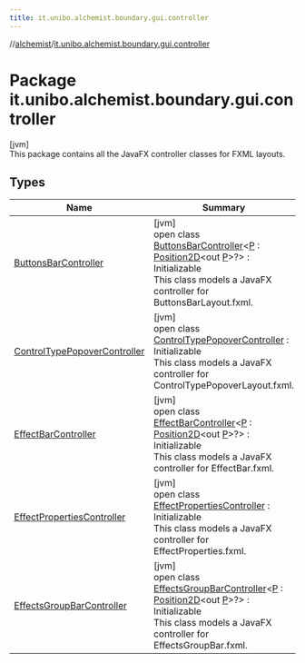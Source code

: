 ```yaml
---
title: it.unibo.alchemist.boundary.gui.controller
---
```

//[alchemist](../../index.html)/[it.unibo.alchemist.boundary.gui.controller](index.html)



# Package it.unibo.alchemist.boundary.gui.controller



[jvm]\
This package contains all the JavaFX controller classes for FXML layouts.



## Types


| Name | Summary |
|---|---|
| [ButtonsBarController](-buttons-bar-controller/index.html) | [jvm]<br>open class [ButtonsBarController](-buttons-bar-controller/index.html)<[P](-buttons-bar-controller/index.html) : [Position2D](../it.unibo.alchemist.model.interfaces/-position2-d/index.html)<out [P](../it.unibo.alchemist.boundary.gui.effects.json/-effect-group-adapter/index.html)>?> : Initializable<br>This class models a JavaFX controller for ButtonsBarLayout.fxml. |
| [ControlTypePopoverController](-control-type-popover-controller/index.html) | [jvm]<br>open class [ControlTypePopoverController](-control-type-popover-controller/index.html) : Initializable<br>This class models a JavaFX controller for ControlTypePopoverLayout.fxml. |
| [EffectBarController](-effect-bar-controller/index.html) | [jvm]<br>open class [EffectBarController](-effect-bar-controller/index.html)<[P](-effect-bar-controller/index.html) : [Position2D](../it.unibo.alchemist.model.interfaces/-position2-d/index.html)<out [P](../it.unibo.alchemist.boundary.gui.effects.json/-effect-group-adapter/index.html)>?> : Initializable<br>This class models a JavaFX controller for EffectBar.fxml. |
| [EffectPropertiesController](-effect-properties-controller/index.html) | [jvm]<br>open class [EffectPropertiesController](-effect-properties-controller/index.html) : Initializable<br>This class models a JavaFX controller for EffectProperties.fxml. |
| [EffectsGroupBarController](-effects-group-bar-controller/index.html) | [jvm]<br>open class [EffectsGroupBarController](-effects-group-bar-controller/index.html)<[P](-effects-group-bar-controller/index.html) : [Position2D](../it.unibo.alchemist.model.interfaces/-position2-d/index.html)<out [P](../it.unibo.alchemist.boundary.gui.effects.json/-effect-group-adapter/index.html)>?> : Initializable<br>This class models a JavaFX controller for EffectsGroupBar.fxml. |

